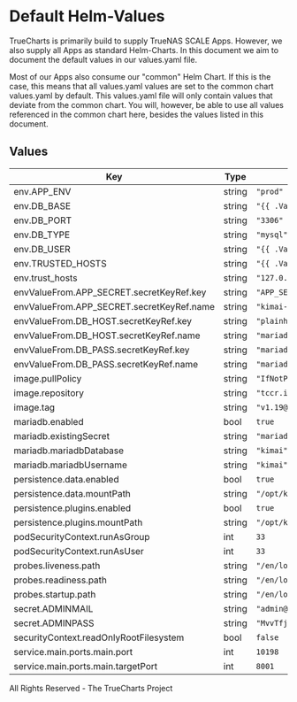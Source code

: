 # Default Helm-Values

TrueCharts is primarily build to supply TrueNAS SCALE Apps.
However, we also supply all Apps as standard Helm-Charts. In this document we aim to document the default values in our values.yaml file.

Most of our Apps also consume our "common" Helm Chart.
If this is the case, this means that all values.yaml values are set to the common chart values.yaml by default. This values.yaml file will only contain values that deviate from the common chart.
You will, however, be able to use all values referenced in the common chart here, besides the values listed in this document.

## Values

| Key | Type | Default | Description |
|-----|------|---------|-------------|
| env.APP_ENV | string | `"prod"` |  |
| env.DB_BASE | string | `"{{ .Values.mariadb.mariadbUsername }}"` |  |
| env.DB_PORT | string | `"3306"` |  |
| env.DB_TYPE | string | `"mysql"` |  |
| env.DB_USER | string | `"{{ .Values.mariadb.mariadbDatabase }}"` |  |
| env.TRUSTED_HOSTS | string | `"{{ .Values.env.trust_hosts }},localhost"` |  |
| env.trust_hosts | string | `"127.0.0.1"` |  |
| envValueFrom.APP_SECRET.secretKeyRef.key | string | `"APP_SECRET"` |  |
| envValueFrom.APP_SECRET.secretKeyRef.name | string | `"kimai-secrets"` |  |
| envValueFrom.DB_HOST.secretKeyRef.key | string | `"plainhost"` |  |
| envValueFrom.DB_HOST.secretKeyRef.name | string | `"mariadbcreds"` |  |
| envValueFrom.DB_PASS.secretKeyRef.key | string | `"mariadb-password"` |  |
| envValueFrom.DB_PASS.secretKeyRef.name | string | `"mariadbcreds"` |  |
| image.pullPolicy | string | `"IfNotPresent"` |  |
| image.repository | string | `"tccr.io/truecharts/kimai"` |  |
| image.tag | string | `"v1.19@sha256:c397c8f343f90c7997cf524d9b05636571c017db8d9e6db3c6328abfe3cd3b81"` |  |
| mariadb.enabled | bool | `true` |  |
| mariadb.existingSecret | string | `"mariadbcreds"` |  |
| mariadb.mariadbDatabase | string | `"kimai"` |  |
| mariadb.mariadbUsername | string | `"kimai"` |  |
| persistence.data.enabled | bool | `true` |  |
| persistence.data.mountPath | string | `"/opt/kimai/var/data"` |  |
| persistence.plugins.enabled | bool | `true` |  |
| persistence.plugins.mountPath | string | `"/opt/kimai/var/plugins"` |  |
| podSecurityContext.runAsGroup | int | `33` |  |
| podSecurityContext.runAsUser | int | `33` |  |
| probes.liveness.path | string | `"/en/login"` |  |
| probes.readiness.path | string | `"/en/login"` |  |
| probes.startup.path | string | `"/en/login"` |  |
| secret.ADMINMAIL | string | `"admin@mysecretdomain.com"` |  |
| secret.ADMINPASS | string | `"MvvTfjagiaqDprGNVA"` |  |
| securityContext.readOnlyRootFilesystem | bool | `false` |  |
| service.main.ports.main.port | int | `10198` |  |
| service.main.ports.main.targetPort | int | `8001` |  |

All Rights Reserved - The TrueCharts Project
